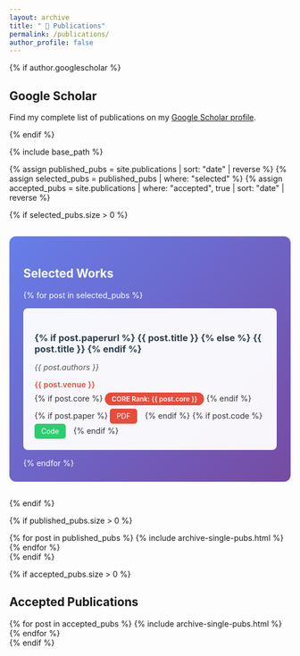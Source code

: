 ```yaml
---
layout: archive
title: " 📜 Publications"
permalink: /publications/
author_profile: false
---
```


<link rel="stylesheet" href="https://cdnjs.cloudflare.com/ajax/libs/font-awesome/6.2.0/css/all.min.css">

{% if author.googlescholar %}
<section> 
  <h2>Google Scholar</h2> 
  <p>Find my complete list of publications on my <a href="{{author.googlescholar}}" target="_blank" rel="noopener noreferrer">Google Scholar profile</a>.</p> 
</section> 
{% endif %}

{% include base_path %}

{% assign published_pubs = site.publications | sort: "date" | reverse %}
{% assign selected_pubs = published_pubs | where: "selected" %}
{% assign accepted_pubs = site.publications | where: "accepted", true | sort: "date" | reverse %}

{% if selected_pubs.size > 0 %}
<section style="background: linear-gradient(135deg, #667eea 0%, #764ba2 100%); border-radius: 12px; padding: 25px; margin: 30px 0; color: white;">
  <h2 style="color: white;"><i class="fas fa-star" style="color: #ffd700;"></i> Selected Works</h2>
  {% for post in selected_pubs %}
  <div style="background: rgba(255,255,255,0.95); border-radius: 8px; padding: 20px; margin: 15px 0; color: #333;">
    <h3 style="color: #2c3e50; margin-bottom: 10px;">
      {% if post.paperurl %}
        <a href="{{ post.paperurl }}" target="_blank" style="color: #2c3e50; text-decoration: none;">{{ post.title }}</a>
      {% else %}
        {{ post.title }}
      {% endif %}
    </h3>
    <p style="color: #555; font-style: italic; margin-bottom: 5px;">{{ post.authors }}</p>
    <p style="color: #e74c3c; font-weight: 600; margin-bottom: 8px;">{{ post.venue }}</p>
    {% if post.core %}
      <span style="background: #e74c3c; color: white; padding: 4px 12px; border-radius: 20px; font-size: 0.85em; font-weight: 600;">CORE Rank: {{ post.core }}</span>
    {% endif %}
    <div style="margin-top: 10px;">
      {% if post.paper %}
        <a href="{{ post.paper | relative_url }}" target="_blank" style="display: inline-block; margin-right: 10px; padding: 6px 12px; background: #e74c3c; color: white; text-decoration: none; border-radius: 5px; font-size: 0.9em;">PDF</a>
      {% endif %}
      {% if post.code %}
        <a href="{{ post.code }}" target="_blank" style="display: inline-block; margin-right: 10px; padding: 6px 12px; background: #2ecc71; color: white; text-decoration: none; border-radius: 5px; font-size: 0.9em;">Code</a>
      {% endif %}
    </div>
  </div>
  {% endfor %}
</section>
{% endif %}

{% if published_pubs.size > 0 %}
<section> 
  {% for post in published_pubs %} 
    {% include archive-single-pubs.html %} 
  {% endfor %} 
</section> 
{% endif %}

{% if accepted_pubs.size > 0 %}
<section> 
  <h2>Accepted Publications</h2> 
  {% for post in accepted_pubs %} 
    {% include archive-single-pubs.html %} 
  {% endfor %} 
</section> 
{% endif %}